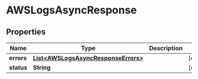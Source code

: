 

# AWSLogsAsyncResponse

## Properties

Name | Type | Description | Notes
------------ | ------------- | ------------- | -------------
**errors** | [**List&lt;AWSLogsAsyncResponseErrors&gt;**](AWSLogsAsyncResponseErrors.md) |  |  [optional]
**status** | **String** |  |  [optional]



